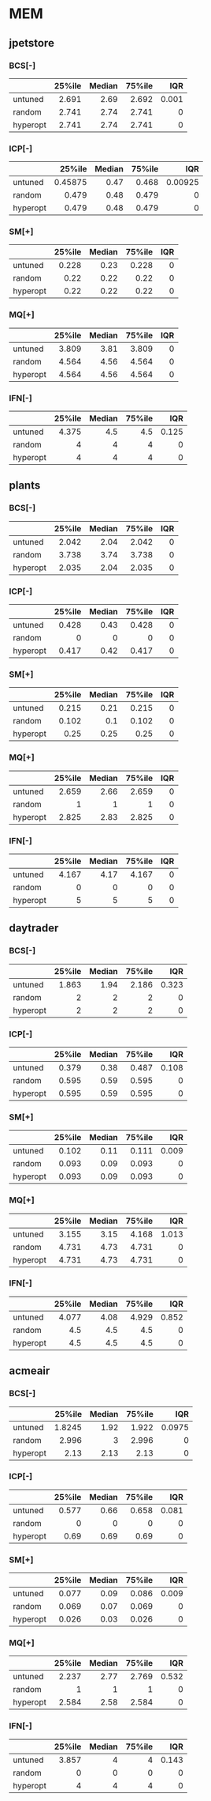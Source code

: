 # MEM

## jpetstore


###    BCS[-] 

|          |   25%ile |   Median |   75%ile |   IQR |
|:---------|---------:|---------:|---------:|------:|
| untuned  |    2.691 |     2.69 |    2.692 | 0.001 |
| random   |    2.741 |     2.74 |    2.741 | 0     |
| hyperopt |    2.741 |     2.74 |    2.741 | 0     |

###    ICP[-] 

|          |   25%ile |   Median |   75%ile |     IQR |
|:---------|---------:|---------:|---------:|--------:|
| untuned  |  0.45875 |     0.47 |    0.468 | 0.00925 |
| random   |  0.479   |     0.48 |    0.479 | 0       |
| hyperopt |  0.479   |     0.48 |    0.479 | 0       |

###    SM[+] 

|          |   25%ile |   Median |   75%ile |   IQR |
|:---------|---------:|---------:|---------:|------:|
| untuned  |    0.228 |     0.23 |    0.228 |     0 |
| random   |    0.22  |     0.22 |    0.22  |     0 |
| hyperopt |    0.22  |     0.22 |    0.22  |     0 |

###    MQ[+] 

|          |   25%ile |   Median |   75%ile |   IQR |
|:---------|---------:|---------:|---------:|------:|
| untuned  |    3.809 |     3.81 |    3.809 |     0 |
| random   |    4.564 |     4.56 |    4.564 |     0 |
| hyperopt |    4.564 |     4.56 |    4.564 |     0 |

###    IFN[-] 

|          |   25%ile |   Median |   75%ile |   IQR |
|:---------|---------:|---------:|---------:|------:|
| untuned  |    4.375 |      4.5 |      4.5 | 0.125 |
| random   |    4     |      4   |      4   | 0     |
| hyperopt |    4     |      4   |      4   | 0     |

## plants


###    BCS[-] 

|          |   25%ile |   Median |   75%ile |   IQR |
|:---------|---------:|---------:|---------:|------:|
| untuned  |    2.042 |     2.04 |    2.042 |     0 |
| random   |    3.738 |     3.74 |    3.738 |     0 |
| hyperopt |    2.035 |     2.04 |    2.035 |     0 |

###    ICP[-] 

|          |   25%ile |   Median |   75%ile |   IQR |
|:---------|---------:|---------:|---------:|------:|
| untuned  |    0.428 |     0.43 |    0.428 |     0 |
| random   |    0     |     0    |    0     |     0 |
| hyperopt |    0.417 |     0.42 |    0.417 |     0 |

###    SM[+] 

|          |   25%ile |   Median |   75%ile |   IQR |
|:---------|---------:|---------:|---------:|------:|
| untuned  |    0.215 |     0.21 |    0.215 |     0 |
| random   |    0.102 |     0.1  |    0.102 |     0 |
| hyperopt |    0.25  |     0.25 |    0.25  |     0 |

###    MQ[+] 

|          |   25%ile |   Median |   75%ile |   IQR |
|:---------|---------:|---------:|---------:|------:|
| untuned  |    2.659 |     2.66 |    2.659 |     0 |
| random   |    1     |     1    |    1     |     0 |
| hyperopt |    2.825 |     2.83 |    2.825 |     0 |

###    IFN[-] 

|          |   25%ile |   Median |   75%ile |   IQR |
|:---------|---------:|---------:|---------:|------:|
| untuned  |    4.167 |     4.17 |    4.167 |     0 |
| random   |    0     |     0    |    0     |     0 |
| hyperopt |    5     |     5    |    5     |     0 |

## daytrader


###    BCS[-] 

|          |   25%ile |   Median |   75%ile |   IQR |
|:---------|---------:|---------:|---------:|------:|
| untuned  |    1.863 |     1.94 |    2.186 | 0.323 |
| random   |    2     |     2    |    2     | 0     |
| hyperopt |    2     |     2    |    2     | 0     |

###    ICP[-] 

|          |   25%ile |   Median |   75%ile |   IQR |
|:---------|---------:|---------:|---------:|------:|
| untuned  |    0.379 |     0.38 |    0.487 | 0.108 |
| random   |    0.595 |     0.59 |    0.595 | 0     |
| hyperopt |    0.595 |     0.59 |    0.595 | 0     |

###    SM[+] 

|          |   25%ile |   Median |   75%ile |   IQR |
|:---------|---------:|---------:|---------:|------:|
| untuned  |    0.102 |     0.11 |    0.111 | 0.009 |
| random   |    0.093 |     0.09 |    0.093 | 0     |
| hyperopt |    0.093 |     0.09 |    0.093 | 0     |

###    MQ[+] 

|          |   25%ile |   Median |   75%ile |   IQR |
|:---------|---------:|---------:|---------:|------:|
| untuned  |    3.155 |     3.15 |    4.168 | 1.013 |
| random   |    4.731 |     4.73 |    4.731 | 0     |
| hyperopt |    4.731 |     4.73 |    4.731 | 0     |

###    IFN[-] 

|          |   25%ile |   Median |   75%ile |   IQR |
|:---------|---------:|---------:|---------:|------:|
| untuned  |    4.077 |     4.08 |    4.929 | 0.852 |
| random   |    4.5   |     4.5  |    4.5   | 0     |
| hyperopt |    4.5   |     4.5  |    4.5   | 0     |

## acmeair


###    BCS[-] 

|          |   25%ile |   Median |   75%ile |    IQR |
|:---------|---------:|---------:|---------:|-------:|
| untuned  |   1.8245 |     1.92 |    1.922 | 0.0975 |
| random   |   2.996  |     3    |    2.996 | 0      |
| hyperopt |   2.13   |     2.13 |    2.13  | 0      |

###    ICP[-] 

|          |   25%ile |   Median |   75%ile |   IQR |
|:---------|---------:|---------:|---------:|------:|
| untuned  |    0.577 |     0.66 |    0.658 | 0.081 |
| random   |    0     |     0    |    0     | 0     |
| hyperopt |    0.69  |     0.69 |    0.69  | 0     |

###    SM[+] 

|          |   25%ile |   Median |   75%ile |   IQR |
|:---------|---------:|---------:|---------:|------:|
| untuned  |    0.077 |     0.09 |    0.086 | 0.009 |
| random   |    0.069 |     0.07 |    0.069 | 0     |
| hyperopt |    0.026 |     0.03 |    0.026 | 0     |

###    MQ[+] 

|          |   25%ile |   Median |   75%ile |   IQR |
|:---------|---------:|---------:|---------:|------:|
| untuned  |    2.237 |     2.77 |    2.769 | 0.532 |
| random   |    1     |     1    |    1     | 0     |
| hyperopt |    2.584 |     2.58 |    2.584 | 0     |

###    IFN[-] 

|          |   25%ile |   Median |   75%ile |   IQR |
|:---------|---------:|---------:|---------:|------:|
| untuned  |    3.857 |        4 |        4 | 0.143 |
| random   |    0     |        0 |        0 | 0     |
| hyperopt |    4     |        4 |        4 | 0     |
